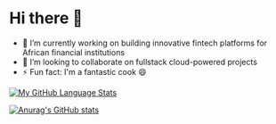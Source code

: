 # Hi there 👋
- 🔭 I’m currently working on building innovative fintech platforms for African financial institutions
- 👯 I’m looking to collaborate on fullstack cloud-powered projects
- ⚡ Fun fact: I'm a fantastic cook 😄    

[![My GitHub Language Stats](https://github-readme-stats.vercel.app/api/top-langs/?username=jaycodist&langs_count=8&theme=radical)]()

[![Anurag's GitHub stats](https://github-readme-stats.vercel.app/api?username=jaycodist&show_icons=true&count_private=true&theme=merko)](https://github.com/anuraghazra/github-readme-stats) 
